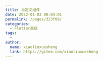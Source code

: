 ```yaml
---
title: 自定义组件
date: 2022-01-03 00:04:01
permalink: /pages/323f08/
categories:
  - Flutter高级
tags:
  - 
author: 
  name: xiaoliuxuesheng
  link: https://gitee.com/xiaoliuxuesheng
---
```

